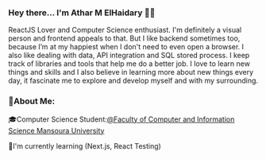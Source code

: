 ### Hey there... I'm Athar M ElHaidary 👩‍💻

<!--
**asar17/asar17** is a ✨ _special_ ✨ repository because its `README.md` (this file) appears on your GitHub profile.

Here are some ideas to get you started: 
 
--> ReactJS Lover and Computer Science enthusiast. I'm definitely a visual person and frontend appeals to that. But I like backend sometimes too, because I’m at my happiest when I don't need to even open a browser. I also like dealing with data, API integration and SQL stored process. I keep track of libraries and tools that help me do a better job. I love to learn new things and skills and I also believe in learning more about new things every day, it fascinate me to explore and develop myself and with my surrounding.
### 💫About Me:
🎓Computer Science Student:[@Faculty of Computer and Information Science Mansoura University](https://www.facebook.com/fcismans?mibextid=LQQJ4d)
<!----> 🌱I'm currently learning (Next.js, React Testing)
